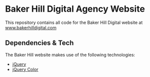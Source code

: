 Baker Hill Digital Agency Website
=================================

This repository contains all code for the Baker Hill Digital website at www.bakerhilldigital.com


Dependencies & Tech
-------------------
The Baker Hill website makes use of the following technologies: 

* [jQuery](http://jquery.com/download/)
* [jQuery Color](https://code.jquery.com/color/)
